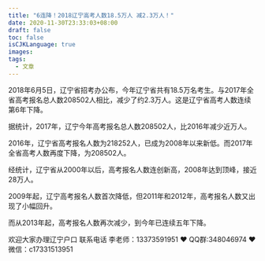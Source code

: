 ```yaml
---
title: "6连降！2018辽宁高考人数18.5万人 减2.3万人！"
date: 2020-11-30T23:33:03+08:00
draft: false
toc: false
isCJKLanguage: true
images:
tags: 
  - 文章
---
```




2018年6月5日，辽宁省招考办公布，今年辽宁省共有18.5万名考生。与2017年全省高考报名总人数208502人相比，减少了约2.3万人。这是辽宁省高考人数连续第6年下降。

 

据统计，2017年，辽宁今年高考报名总人数208502人，比2016年减少近万人。

 

2016年，辽宁省高考报名人数为218252人，已成为2008年以来新低。而2017年全省高考人数再度下降，为208502人。

 

经统计，辽宁省从2000年以后，高考报名人数连创新高，2008年达到顶峰，接近28万人。

 

2009年起，辽宁高考报名人数首次降低，但2011年和2012年，高考报名人数又出现了小幅回升。

 

而从2013年起，高考报名人数再次减少，到今年已连续五年下降。



欢迎大家办理辽宁户口 联系电话 李老师：13373591951 ❤️ QQ群:348046974 ❤️ 微信：c17331513951 

